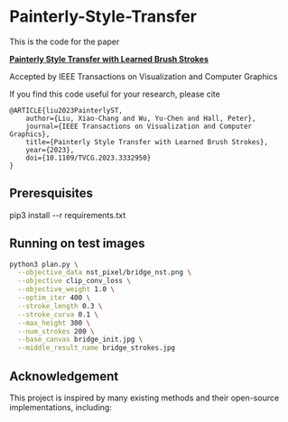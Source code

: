 # Painterly-Style-Transfer

This is the code for the paper

**[Painterly Style Transfer with Learned Brush Strokes](https://ieeexplore.ieee.org/document/10319299)**

Accepted by IEEE Transactions on Visualization and Computer Graphics

If you find this code useful for your research, please cite

```
@ARTICLE{liu2023PainterlyST,
	author={Liu, Xiao-Chang and Wu, Yu-Chen and Hall, Peter},
	journal={IEEE Transactions on Visualization and Computer Graphics},
	title={Painterly Style Transfer with Learned Brush Strokes},
	year={2023},
	doi={10.1109/TVCG.2023.3332950}
}
```

## Preresquisites

pip3 install --r requirements.txt

## Running on test images

```bash
python3 plan.py \
  --objective_data nst_pixel/bridge_nst.png \
  --objective clip_conv_loss \
  --objective_weight 1.0 \
  --optim_iter 400 \
  --stroke_length 0.3 \
  --stroke_curva 0.1 \
  --max_height 300 \
  --num_strokes 200 \
  --base_canvas bridge_init.jpg \
  --middle_result_name bridge_strokes.jpg
```
## Acknowledgement
This project is inspired by many existing methods and their open-source implementations, including:

